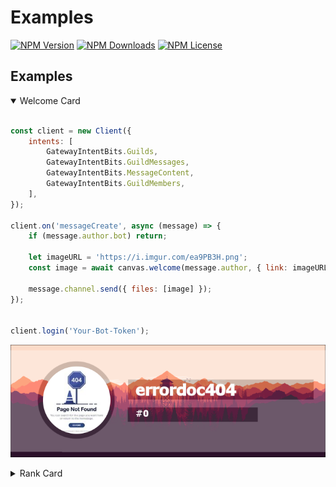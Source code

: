 # Examples

[![NPM Version](https://img.shields.io/npm/v/kdprod?color=00DEC8&style=for-the-badge)](https://www.npmjs.com/package/kdprod)
[![NPM Downloads](https://img.shields.io/npm/dt/kdprod?color=00DEC8&style=for-the-badge)](https://www.npmjs.com/package/kdprod)
[![NPM License](https://img.shields.io/npm/l/kdprod?color=00DEC8&style=for-the-badge)](https://www.npmjs.com/package/kdprod)

## Examples

<details open> 
    <summary>  Welcome Card  </summary>

```javascript

const client = new Client({
	intents: [
		GatewayIntentBits.Guilds,
		GatewayIntentBits.GuildMessages,
		GatewayIntentBits.MessageContent,
		GatewayIntentBits.GuildMembers,
	],
});

client.on('messageCreate', async (message) => {
    if (message.author.bot) return;
 
    let imageURL = 'https://i.imgur.com/ea9PB3H.png';
    const image = await canvas.welcome(message.author, { link: imageURL, blur: false });

    message.channel.send({ files: [image] });
});


client.login('Your-Bot-Token');
```

![Image](examples/welcome.jpg)

</details>

<details close> 
    <summary>  Rank Card  </summary>

```javascript

const client = new Client({
	intents: [
		GatewayIntentBits.Guilds,
		GatewayIntentBits.GuildMessages,
		GatewayIntentBits.MessageContent,
		GatewayIntentBits.GuildMembers,
	],
});

client.on('messageCreate', async (message) => {
    if (message.author.bot) return;
 
    try {

        let imageURL = 'https://i.imgur.com/ea9PB3H.png';
        const image = await canvas.rankcard({
            member: message.author,
            currentXP: 50,
            fullXP: 100,
            level: 1,
            rank: 5,
            link: imageURL
        });

        message.channel.send({ files: [image] });
    } catch (e) {
        console.log(e);
    }
});


client.login('Your-Bot-Token');
```

![Image](examples/rank.jpg)

</details>
